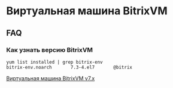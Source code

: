 # Виртуальная машина BitrixVM

## FAQ

### Как узнать версию BitrixVM

```shell
yum list installed | grep bitrix-env
bitrix-env.noarch       7.3-4.el7       @bitrix    
```

[Виртуальная машина BitrixVM v7.x](https://dev.1c-bitrix.ru/learning/course/index.php?COURSE_ID=37&INDEX=Y)

